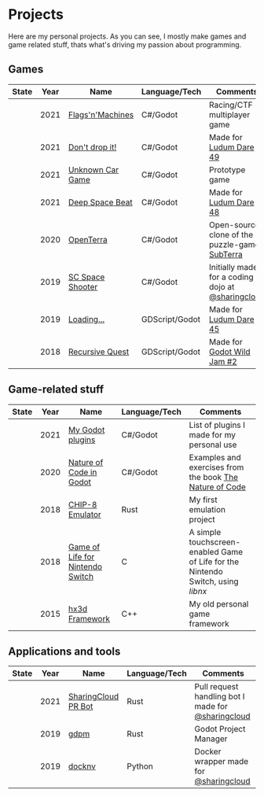 # Projects

Here are my personal projects. As you can see, I mostly make games and game related stuff, thats what's driving my passion about programming.

## Games

|State|Year|Name|Language/Tech|Comments|
|-----|----|----|-------------|--------|
|<Tag state="paused" />|2021|[Flags'n'Machines](./games/flags-n-machines.html)|C#/Godot|Racing/CTF multiplayer game|
|<Tag state="finished" />|2021|[Don't drop it!](./games/dont-drop-it.html)|C#/Godot|Made for [Ludum Dare 49](https://ldjam.com/events/ludum-dare/49/dont-drop-it)|
|<Tag state="finished" />|2021|[Unknown Car Game](./games/unknown-car-game.html)|C#/Godot|Prototype game|
|<Tag state="finished" />|2021|[Deep Space Beat](./games/deep-space-beat.html)|C#/Godot|Made for [Ludum Dare 48](https://ldjam.com/events/ludum-dare/48/deep-space-beat)|
|<Tag state="paused" />|2020|[OpenTerra](./games/openterra.html)|C#/Godot|Open-source clone of the puzzle-game [SubTerra](http://crystalshard.net/old/cs_curvy.php?p=6)|
|<Tag state="finished" />|2019|[SC Space Shooter](./games/sc-space-shooter.html)|C#/Godot|Initially made for a coding dojo at [@sharingcloud](https://github.com/sharingcloud)|
|<Tag state="finished" />|2019|[Loading...](./games/loading.html)|GDScript/Godot|Made for [Ludum Dare 45](https://ldjam.com/events/ludum-dare/45/loading)|
|<Tag state="finished" />|2018|[Recursive Quest](./games/recursive-quest.html)|GDScript/Godot|Made for [Godot Wild Jam #2](https://itch.io/jam/godot-wild-jam-2/rate/319210)|

## Game-related stuff

|State|Year|Name|Language/Tech|Comments|
|-----|----|----|-------------|--------|
|<Tag state="paused" />|2021|[My Godot plugins](./game-related/my-godot-plugins.html)|C#/Godot|List of plugins I made for my personal use|
|<Tag state="paused" />|2020|[Nature of Code in Godot](./game-related/godot-nature-of-code.html)|C#/Godot|Examples and exercises from the book [The Nature of Code](https://natureofcode.com/)|
|<Tag state="paused" />|2018|[CHIP-8 Emulator](./game-related/chip-8.html)|Rust|My first emulation project|
|<Tag state="finished" />|2018|[Game of Life for Nintendo Switch](./game-related/libnx-gol.html)|C|A simple touchscreen-enabled Game of Life for the Nintendo Switch, using *libnx*|
|<Tag state="abandoned" />|2015|[hx3d Framework](./game-related/hx3d-framework.html)|C++|My old personal game framework|

## Applications and tools

|State|Year|Name|Language/Tech|Comments|
|-----|----|----|-------------|--------|
|<Tag state="active" />|2021|[SharingCloud PR Bot](./applications/github-scbot.html)|Rust|Pull request handling bot I made for [@sharingcloud](https://github.com/sharingcloud)|
|<Tag state="paused" />|2019|[gdpm](./applications/gdpm.html)|Rust|Godot Project Manager|
|<Tag state="abandoned" />|2019|[docknv](./applications/docknv.html)|Python|Docker wrapper made for [@sharingcloud](https://github.com/sharingcloud)|
